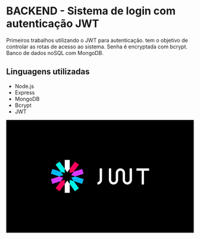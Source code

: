 # BACKEND - Sistema de login com autenticação JWT

Primeiros trabalhos utilizando o JWT para autenticação. tem o objetivo de controlar as rotas de acesso ao sistema. Senha é encryptada com bcrypt. Banco de dados noSQL com MongoDB.

## Linguagens utilizadas

- Node.js
- Express
- MongoDB
- Bcrypt
- JWT

![jwt](jwt.png)